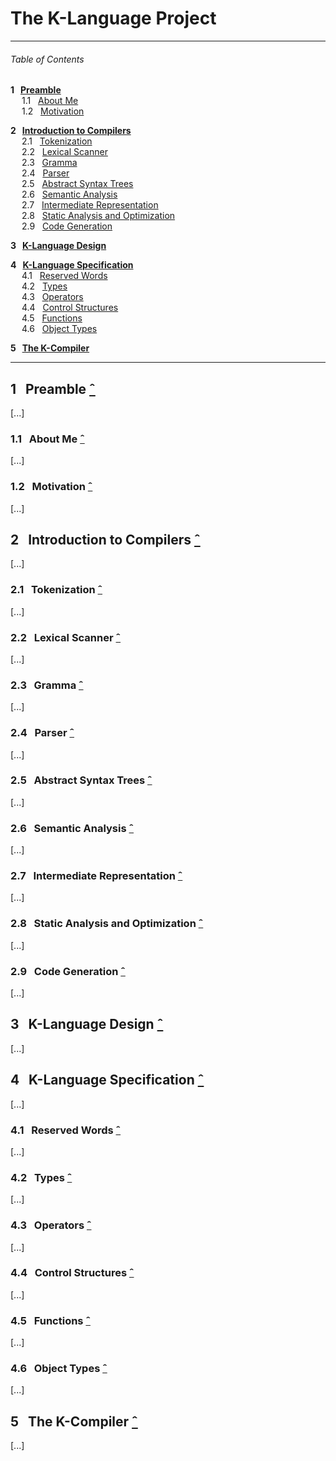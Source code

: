 # The K-Language Project

---
###### Table of Contents

__1&nbsp;&nbsp; [Preamble](#1-preamble-ˆ)__  
&ensp;&ensp; 1.1&nbsp;&nbsp; [About Me](#11-about-me-ˆ)  
&ensp;&ensp; 1.2&nbsp;&nbsp; [Motivation](#12-motivation-ˆ)  

__2&nbsp;&nbsp; [Introduction to Compilers](#2-introduction-to-compilers-ˆ)__  
&ensp;&ensp; 2.1&nbsp;&nbsp; [Tokenization](#21-tokenization-ˆ)  
&ensp;&ensp; 2.2&nbsp;&nbsp; [Lexical Scanner](#22-lexical-scanner-ˆ)  
&ensp;&ensp; 2.3&nbsp;&nbsp; [Gramma](#23-gramma-ˆ)  
&ensp;&ensp; 2.4&nbsp;&nbsp; [Parser](#24-parser-ˆ)  
&ensp;&ensp; 2.5&nbsp;&nbsp; [Abstract Syntax Trees](#25-abstract-syntax-trees-ˆ)  
&ensp;&ensp; 2.6&nbsp;&nbsp; [Semantic Analysis](#26-semantic-analysis-ˆ)  
&ensp;&ensp; 2.7&nbsp;&nbsp; [Intermediate Representation](#27-intermediate-representation-ˆ)  
&ensp;&ensp; 2.8&nbsp;&nbsp; [Static Analysis and Optimization](#28-static-analysis-and-optimization-ˆ)  
&ensp;&ensp; 2.9&nbsp;&nbsp; [Code Generation](#29-code-generation-ˆ)  

__3&nbsp;&nbsp; [K-Language Design](#3-k-language-design-ˆ)__  

__4&nbsp;&nbsp; [K-Language Specification](#4-k-language-specification-ˆ)__  
&ensp;&ensp; 4.1&nbsp;&nbsp; [Reserved Words](#41-reserved-words-ˆ)  
&ensp;&ensp; 4.2&nbsp;&nbsp; [Types](#42-types-ˆ)  
&ensp;&ensp; 4.3&nbsp;&nbsp; [Operators](#43-operators-ˆ)  
&ensp;&ensp; 4.4&nbsp;&nbsp; [Control Structures](#44-control-structures-ˆ)  
&ensp;&ensp; 4.5&nbsp;&nbsp; [Functions](#45-functions-ˆ)  
&ensp;&ensp; 4.6&nbsp;&nbsp; [Object Types](#46-object-types-ˆ)  

__5&nbsp;&nbsp; [The K-Compiler](#5-the-k-compiler-ˆ)__

---

## 1&nbsp;&nbsp; Preamble [&#710;](#table-of-contents)
[...]

### 1.1&nbsp;&nbsp; About Me [&#710;](#table-of-contents)
[...]

### 1.2&nbsp;&nbsp; Motivation [&#710;](#table-of-contents)
[...]

## 2&nbsp;&nbsp; Introduction to Compilers [&#710;](#table-of-contents)
[...]

### 2.1&nbsp;&nbsp; Tokenization [&#710;](#table-of-contents)
[...]

### 2.2&nbsp;&nbsp; Lexical Scanner [&#710;](#table-of-contents)
[...]

### 2.3&nbsp;&nbsp; Gramma [&#710;](#table-of-contents)
[...]

### 2.4&nbsp;&nbsp; Parser [&#710;](#table-of-contents)
[...]

### 2.5&nbsp;&nbsp; Abstract Syntax Trees [&#710;](#table-of-contents)
[...]

### 2.6&nbsp;&nbsp; Semantic Analysis [&#710;](#table-of-contents)
[...]

### 2.7&nbsp;&nbsp; Intermediate Representation [&#710;](#table-of-contents)
[...]

### 2.8&nbsp;&nbsp; Static Analysis and Optimization [&#710;](#table-of-contents)
[...]

### 2.9&nbsp;&nbsp; Code Generation [&#710;](#table-of-contents)
[...]


## 3&nbsp;&nbsp; K-Language Design [&#710;](#table-of-contents)
[...]

## 4&nbsp;&nbsp; K-Language Specification [&#710;](#table-of-contents)
[...]

### 4.1&nbsp;&nbsp; Reserved Words [&#710;](#table-of-contents)
[...]

### 4.2&nbsp;&nbsp; Types [&#710;](#table-of-contents)
[...]

### 4.3&nbsp;&nbsp; Operators [&#710;](#table-of-contents)
[...]

### 4.4&nbsp;&nbsp; Control Structures [&#710;](#table-of-contents)
[...]

### 4.5&nbsp;&nbsp; Functions [&#710;](#table-of-contents)
[...]

### 4.6&nbsp;&nbsp; Object Types [&#710;](#table-of-contents)
[...]


## 5&nbsp;&nbsp; The K-Compiler [&#710;](#table-of-contents)
[...]
